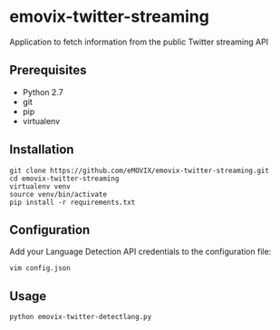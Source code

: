 # emovix-twitter-streaming
Application to fetch information from the public Twitter streaming API

## Prerequisites

 - Python 2.7
 - git
 - pip
 - virtualenv


## Installation

    git clone https://github.com/eMOVIX/emovix-twitter-streaming.git
    cd emovix-twitter-streaming
    virtualenv venv
    source venv/bin/activate
    pip install -r requirements.txt

## Configuration

Add your Language Detection API credentials to the configuration file:

    vim config.json

## Usage

    python emovix-twitter-detectlang.py
